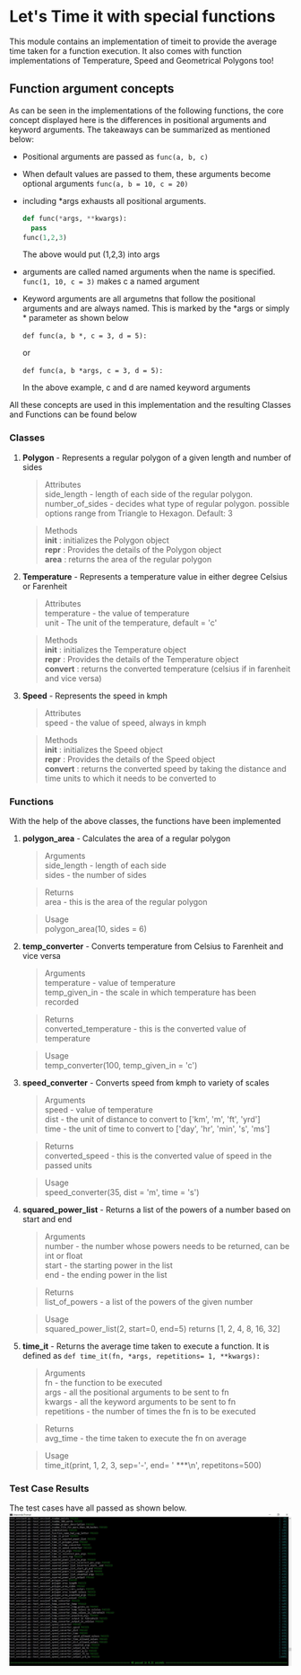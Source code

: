 # Let's Time it with special functions

This module contains an implementation of timeit to provide the average time taken for a function execution. It also comes with function implementations of Temperature, Speed and Geometrical Polygons too! 

## Function argument concepts

As can be seen in the implementations of the following functions, the core concept displayed here is the differences in positional arguments and keyword arguments. The takeaways can be summarized as mentioned below:

- Positional arguments are passed as ```func(a, b, c)```
- When default values are passed to them, these arguments become optional arguments ```func(a, b = 10, c = 20)```
- including \*args exhausts all positional arguments.  

  ```python
  def func(*args, **kwargs):
    pass
  func(1,2,3)
  ```  
  The above would put (1,2,3) into args
 - arguments are called named arguments when the name is specified. ```func(1, 10, c = 3)``` makes c a named argument
 - Keyword arguments are all argumetns that follow the positional arguments and are always named. This is marked by the \*args or simply \* parameter as shown below
  
    ```def func(a, b *, c = 3, d = 5):```
 
    or
    
    ```def func(a, b *args, c = 3, d = 5):```
      
    In the above example, c and d are named keyword arguments

All these concepts are used in this implementation and the resulting Classes and Functions can be found below

### Classes

1. __Polygon__ - Represents a regular polygon of a given length and number of sides

    > Attributes </br>
    > side_length - length of each side of the regular polygon.</br>
    > number_of_sides - decides what type of regular polygon. possible options range from Triangle to Hexagon. Default: 3</br>

    > Methods</br>
    > __init__ : initializes the Polygon object</br>
    > __repr__ : Provides the details of the Polygon object</br>
    > __area__ : returns the area of the regular polygon</br>

2. __Temperature__ - Represents a temperature value in either degree Celsius or Farenheit

    > Attributes</br>
    > temperature - the value of temperature</br>
    > unit - The unit of the temperature, default = 'c'</br>

    > Methods</br>
    > __init__ : initializes the Temperature object</br>
    > __repr__ : Provides the details of the Temperature object</br>
    > __convert__ : returns the converted temperature (celsius if in farenheit and vice versa)</br>

2. __Speed__ - Represents the speed in kmph

    > Attributes</br>
    > speed - the value of speed, always in kmph</br>

    > Methods</br>
    > __init__ : initializes the Speed object</br>
    > __repr__ : Provides the details of the Speed object</br>
    > __convert__ : returns the converted speed by taking the distance and time units to which it needs to be converted to</br>

### Functions

With the help of the above classes, the functions have been implemented

1. **polygon_area** - Calculates the area of a regular polygon

    > Arguments</br>
    > side_length - length of each side</br>
    > sides - the number of sides</br>
    
    > Returns</br>
    > area - this is the area of the regular polygon</br>
    
    > Usage</br>
    > polygon_area(10, sides = 6)</br>

2. **temp_converter** - Converts temperature from Celsius to Farenheit and vice versa

    > Arguments</br>
    > temperature - value of temperature</br>
    > temp_given_in - the scale in which temperature has been recorded</br>
    
    > Returns</br>
    > converted_temperature - this is the converted value of temperature</br>
    
    > Usage</br>
    > temp_converter(100, temp_given_in = 'c')</br>

3. **speed_converter** - Converts speed from kmph to variety of scales

    > Arguments</br>
    > speed - value of temperature</br>
    > dist - the unit of distance to convert to ['km', 'm', 'ft', 'yrd']</br>
    > time - the unit of time to convert to ['day', 'hr', 'min', 's', 'ms']</br>
    
    > Returns</br>
    > converted_speed - this is the converted value of speed in the passed units</br>
    
    > Usage</br>
    > speed_converter(35, dist = 'm', time = 's')</br>

4. **squared_power_list** - Returns a list of the powers of a number based on start and end

    > Arguments</br>
    > number - the number whose powers needs to be returned, can be int or float</br>
    > start - the starting power in the list</br>
    > end - the ending power in the list</br>
    
    > Returns</br>
    > list_of_powers - a list of the powers of the given number</br>
    
    > Usage</br>
    > squared_power_list(2, start=0, end=5) returns [1, 2, 4, 8, 16, 32]</br>

5. **time_it** - Returns the average time taken to execute a function. It is defined as ```def time_it(fn, *args, repetitions= 1, **kwargs):```

    > Arguments</br>
    > fn - the function to be executed</br>
    > args - all the positional arguments to be sent to fn</br>
    > kwargs - all the keyword arguments to be sent to fn</br>
    > repetitions - the number of times the fn is to be executed</br>
    
    > Returns</br>
    > avg_time - the time taken to execute the fn on average</br>
    
    > Usage</br>
    > time_it(print, 1, 2, 3, sep='-', end= ' ***\n', repetitons=500)</br>

### Test Case Results

The test cases have all passed as shown below.
![Test Cases](/test_cases_results.jpg)